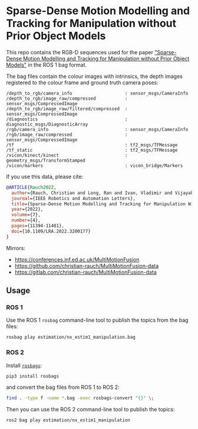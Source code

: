 # Sparse-Dense Motion Modelling and Tracking for Manipulation without Prior Object Models

This repo contains the RGB-D sequences used for the paper ["Sparse-Dense Motion Modelling and Tracking for Manipulation without Prior Object Models"](https://doi.org/10.1109/LRA.2022.3200177) in the ROS 1 bag format.

The bag files contain the colour images with intrinsics, the depth images registered to the colour frame and ground truth camera poses:
```
/depth_to_rgb/camera_info                    : sensor_msgs/CameraInfo
/depth_to_rgb/image_raw/compressed           : sensor_msgs/CompressedImage
/depth_to_rgb/image_raw/filtered/compressed  : sensor_msgs/CompressedImage
/diagnostics                                 : diagnostic_msgs/DiagnosticArray
/rgb/camera_info                             : sensor_msgs/CameraInfo
/rgb/image_raw/compressed                    : sensor_msgs/CompressedImage
/tf                                          : tf2_msgs/TFMessage
/tf_static                                   : tf2_msgs/TFMessage
/vicon/kinect/kinect                         : geometry_msgs/TransformStamped
/vicon/markers                               : vicon_bridge/Markers
```

If you use this data, please cite:
```bibtex
@ARTICLE{Rauch2022,
  author={Rauch, Christian and Long, Ran and Ivan, Vladimir and Vijayakumar, Sethu},
  journal={IEEE Robotics and Automation Letters},
  title={Sparse-Dense Motion Modelling and Tracking for Manipulation Without Prior Object Models},
  year={2022},
  volume={7},
  number={4},
  pages={11394-11401},
  doi={10.1109/LRA.2022.3200177}
}
```

Mirrors:
- https://conferences.inf.ed.ac.uk/MultiMotionFusion
- https://github.com/christian-rauch/MultiMotionFusion-data
- https://gitlab.com/christian-rauch/MultiMotionFusion-data

## Usage

### ROS 1

Use the ROS 1 `rosbag` command-line tool to publish the topics from the bag files:
```sh
rosbag play estimation/nx_estim1_manipulation.bag
```

### ROS 2

Install [`rosbags`](https://gitlab.com/ternaris/rosbags):
```sh
pip3 install rosbags
```
and convert the bag files from ROS 1 to ROS 2:
```sh
find . -type f -name *.bag -exec rosbags-convert "{}" \;
```

Then you can use the ROS 2 command-line tool to publish the topics:
```sh
ros2 bag play estimation/nx_estim1_manipulation
```
